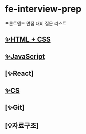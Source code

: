 # fe-interview-prep

프론트엔드 면접 대비 질문 리스트

## [✨HTML + CSS](./HTML+CSS/index.md)

## [✨JavaScript](./JavaScript/index.md)

## [✨React]

## [✨CS](./CS/index.md)

## [✨Git]

## [💡자료구조]
